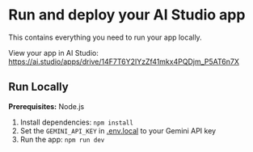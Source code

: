 

# Run and deploy your AI Studio app

This contains everything you need to run your app locally.

View your app in AI Studio: https://ai.studio/apps/drive/14F7T6Y2IYzZf41mkx4PQDjm_P5AT6n7X

## Run Locally

**Prerequisites:**  Node.js


1. Install dependencies:
   `npm install`
2. Set the `GEMINI_API_KEY` in [.env.local](.env.local) to your Gemini API key
3. Run the app:
   `npm run dev`
